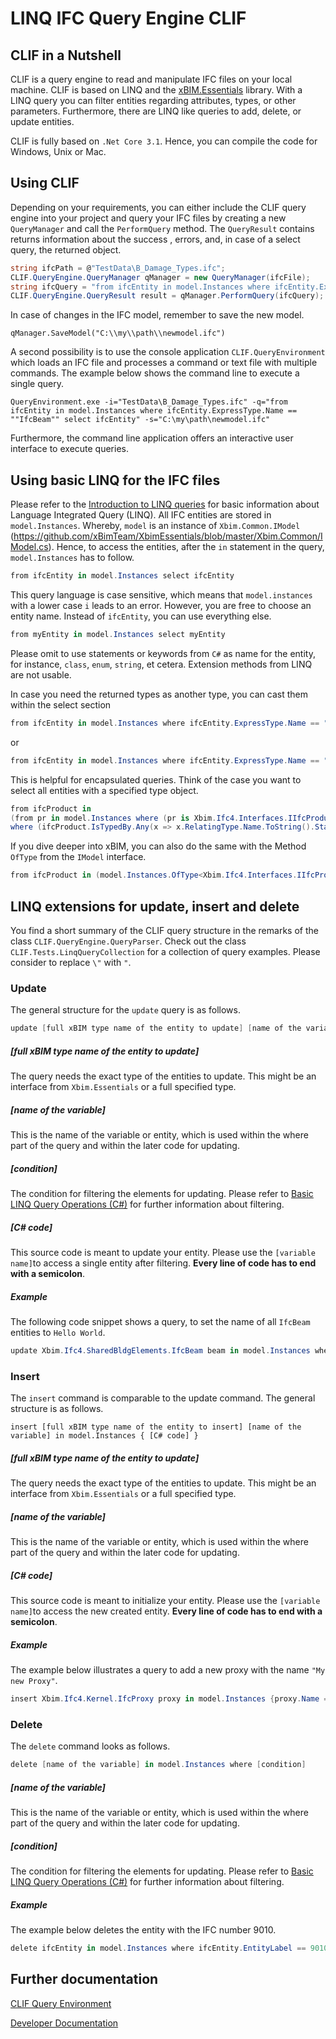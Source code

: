 # LINQ IFC Query Engine CLIF

## CLIF in a Nutshell

CLIF is a query engine to read and manipulate IFC files on your local machine. CLIF is based on LINQ and the [xBIM.Essentials](https://github.com/xBimTeam/XbimEssentials) library. With a LINQ query you can filter entities regarding attributes, types, or other parameters. Furthermore, there are LINQ like queries to add, delete, or update entities.

CLIF is fully based on `.Net Core 3.1`. Hence, you can compile the code for Windows, Unix or Mac. 

## Using CLIF

Depending on your requirements, you can either include the CLIF query engine into your project and query your IFC files by creating a new `QueryManager` and call the `PerformQuery` method. The `QueryResult` contains returns information about the success , errors, and, in case of a select query, the returned object.

```C#
string ifcPath = @"TestData\B_Damage_Types.ifc";
CLIF.QueryEngine.QueryManager qManager = new QueryManager(ifcFile);
string ifcQuery = "from ifcEntity in model.Instances where ifcEntity.ExpressType.Name == \"IfcBeam\" select ifcEntity"
CLIF.QueryEngine.QueryResult result = qManager.PerformQuery(ifcQuery);
```

In case of changes in the IFC model, remember to save the new model.

```
qManager.SaveModel("C:\\my\\path\\newmodel.ifc")
```

A second possibility is to use the console application `CLIF.QueryEnvironment` which loads an IFC file and processes a command or text file with multiple commands. The example below shows the command line to execute a single query.

```
QueryEnvironment.exe -i="TestData\B_Damage_Types.ifc" -q="from ifcEntity in model.Instances where ifcEntity.ExpressType.Name == ""IfcBeam"" select ifcEntity" -s="C:\my\path\newmodel.ifc"
```

Furthermore, the command line application offers an interactive user interface to execute queries.

## Using basic LINQ for the IFC files

Please refer to the [Introduction to LINQ queries](https://docs.microsoft.com/en-us/dotnet/csharp/programming-guide/concepts/linq/introduction-to-linq-queries) for basic information about Language Integrated Query (LINQ). All IFC entities are stored in `model.Instances`.  Whereby, `model` is an instance of `Xbim.Common.IModel` (https://github.com/xBimTeam/XbimEssentials/blob/master/Xbim.Common/IModel.cs). Hence, to access the entities, after the `in` statement in the query, `model.Instances` has to follow. 

```C#
from ifcEntity in model.Instances select ifcEntity
```

This query language is case sensitive, which means that `model.instances` with a lower case `i` leads to an error. However, you are free to choose an entity name. Instead of `ifcEntity`, you can use everything else. 

```c#
from myEntity in model.Instances select myEntity
```

Please omit to use statements or keywords from `C#` as name for the entity, for instance, `class`, `enum`, `string`, et cetera. Extension methods from LINQ are not usable. 

In case you need the returned types as another type, you can cast them within the select section

```c#
from ifcEntity in model.Instances where ifcEntity.ExpressType.Name == "IfcBeam" select (Xbim.Ifc4.SharedBldgElements.IfcBeam) ifcEntity
```

or

```c#
from ifcEntity in model.Instances where ifcEntity.ExpressType.Name == "IfcBeam" select ifcEntity as Xbim.Ifc4.SharedBldgElements.IfcBeam
```

This is helpful for encapsulated queries. Think of the case you want to select all entities with a specified type object.

```C#
from ifcProduct in 
(from pr in model.Instances where (pr is Xbim.Ifc4.Interfaces.IIfcProduct select pr as Xbim.Ifc4.Interfaces.IIfcProduct)
where (ifcProduct.IsTypedBy.Any(x => x.RelatingType.Name.ToString().StartsWith("Damage type:"))) select ifcProduct as Xbim.Ifc4.Interfaces.IIfcProduct 
```

If you dive deeper into xBIM, you can also do the same with the Method `OfType` from the `IModel` interface.

```c#
from ifcProduct in (model.Instances.OfType<Xbim.Ifc4.Interfaces.IIfcProduct>()) where (ifcProduct.IsTypedBy.Any(x => x.RelatingType.Name.ToString().StartsWith("Damage type:"))) select ifcProduct as Xbim.Ifc4.Interfaces.IIfcProduct 
```

## LINQ extensions for update, insert and delete

You find a short summary of the CLIF query structure in the remarks of the class `CLIF.QueryEngine.QueryParser`. Check out the class `CLIF.Tests.LinqQueryCollection` for a collection of query examples. Please consider to replace `\"` with `"`.

### Update

The general structure for the `update` query is as follows.

```C#
update [full xBIM type name of the entity to update] [name of the variable] in model.Instances where [condition] { [C# code] }
```

##### [full xBIM type name of the entity to update]

The query needs the exact type of the entities to update. This might be an interface from `Xbim.Essentials` or a full specified type.

##### [name of the variable]

This is the name of the variable or entity, which is used within the where part of the query and within the later code for updating.

##### [condition]

The condition for filtering the elements for updating. Please refer to [Basic LINQ Query Operations (C#)](https://docs.microsoft.com/en-us/dotnet/csharp/programming-guide/concepts/linq/basic-linq-query-operations) for further information about filtering.

##### [C# code]

This source code is meant to update your entity. Please use the `[variable name]`to access a single entity after filtering. **Every line of code has to end with a semicolon**.

##### Example

The following code snippet shows a query, to set the name of all `IfcBeam` entities to `Hello World`.

```C#
update Xbim.Ifc4.SharedBldgElements.IfcBeam beam in model.Instances where beam.ExpressType.Name == "IfcBeam" {beam.Name = "Hello World";};
```

### Insert

The `insert` command is comparable to the update command. The general structure is as follows.

```
insert [full xBIM type name of the entity to insert] [name of the variable] in model.Instances { [C# code] }
```

##### [full xBIM type name of the entity to update]

The query needs the exact type of the entities to update. This might be an interface from `Xbim.Essentials` or a full specified type.

##### [name of the variable]

This is the name of the variable or entity, which is used within the where part of the query and within the later code for updating.

##### [C# code]

This source code is meant to initialize your entity. Please use the `[variable name]`to access the new created entity. **Every line of code has to end with a semicolon**.

##### Example

The example below illustrates a query to add a new proxy with the name `"My new Proxy"`.

```c#
insert Xbim.Ifc4.Kernel.IfcProxy proxy in model.Instances {proxy.Name = "My new Proxy";}
```

### Delete

The `delete` command looks as follows.

```c#
delete [name of the variable] in model.Instances where [condition]
```

##### [name of the variable]

This is the name of the variable or entity, which is used within the where part of the query and within the later code for updating.

##### [condition]

The condition for filtering the elements for updating. Please refer to [Basic LINQ Query Operations (C#)](https://docs.microsoft.com/en-us/dotnet/csharp/programming-guide/concepts/linq/basic-linq-query-operations) for further information about filtering.

##### Example

The example below deletes the entity with the IFC number 9010.

```c#
delete ifcEntity in model.Instances where ifcEntity.EntityLabel == 9010
```

## Further documentation

[CLIF Query Environment](CLIF.QueryEnvironment/Readme.md)

[Developer Documentation](Readme_developer.md)

